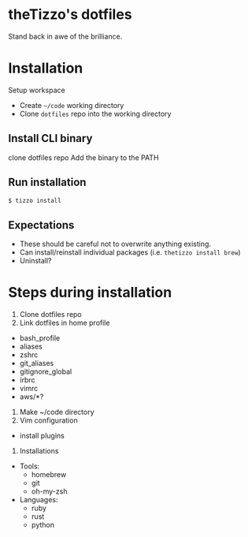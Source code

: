 # theTizzo's dotfiles

Stand back in awe of the brilliance.

# Installation

Setup workspace
  * Create `~/code` working directory
  * Clone `dotfiles` repo into the working directory

## Install CLI binary
clone dotfiles repo
Add the binary to the PATH

## Run installation
```sh
$ tizzo install
```

## Expectations

* These should be careful not to overwrite anything existing.
* Can install/reinstall individual packages (i.e. `thetizzo install brew`)
* Uninstall?

# Steps during installation

1. Clone dotfiles repo
1. Link dotfiles in home profile
  * bash_profile
  * aliases
  * zshrc
  * git_aliases
  * gitignore_global
  * irbrc
  * vimrc
  * aws/*?
1. Make ~/code directory
1. Vim configuration
  * install plugins
1. Installations
  * Tools:
    * homebrew
    * git
    * oh-my-zsh
  * Languages:
    * ruby
    * rust
    * python